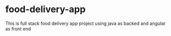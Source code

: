 # food-delivery-app
This is full stack food delivery app project using java as backed and angular as front end
